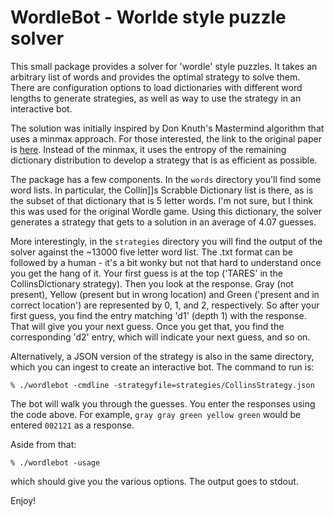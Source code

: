 # WordleBot - Worlde style puzzle solver

This small package provides a solver for 'wordle' style puzzles.   It takes an arbitrary list of words and provides the optimal strategy to solve them.   There are configuration options to load dictionaries with different word lengths to generate strategies, as well as way to use the strategy in an interactive bot.

The solution was initially inspired by Don Knuth's Mastermind algorithm that uses a minmax approach.  For those interested, the link to the original paper is [here](http://www.cs.uni.edu/~wallingf/teaching/cs3530/resources/knuth-mastermind.pdf).    Instead of the minmax, it uses the entropy of the remaining dictionary distribution to develop a strategy that is as efficient as possible.   


The package has a few components.  In the `words` directory you'll find some word lists.  In particular, the Collin]]s Scrabble Dictionary list is there, as is the subset of that dictionary that is 5 letter words.  I'm not sure, but I think this was used for the original Wordle game.   Using this dictionary, the solver generates a strategy that gets to a solution in an average of 4.07 guesses.

More interestingly, in the `strategies` directory you will find the output of the solver against the ~13000 five letter word list.   The .txt format can be followed by a human - it's a bit wonky but not that hard to understand once you get the hang of it.   Your first guess is at the top ('TARES' in the CollinsDictionary strategy).  Then you look at the response.   Gray (not present), Yellow (present but in wrong location) and Green ('present and in correct location') are represented by 0, 1, and 2, respectively.   So after your first guess, you find the entry matching 'd1' (depth 1) with the response.   That will give you your next guess.  Once you get that, you find the corresponding 'd2' entry, which will indicate your next guess, and so on.   

Alternatively, a JSON version of the strategy is also in the same directory, which you can ingest to create an interactive bot.   The command to run is:

`% ./wordlebot -cmdline -strategyfile=strategies/CollinsStrategy.json`

The bot will walk you through the guesses.  You enter the responses using the code above.  For example, `gray gray green yellow green` would be entered `002121` as a response.

Aside from that: 

`% ./wordlebot -usage`

which should give you the various options.  The output goes to stdout.

Enjoy!